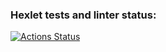 ### Hexlet tests and linter status:
[![Actions Status](https://github.com/deus-ex-m/js-async-project-4/workflows/hexlet-check/badge.svg)](https://github.com/deus-ex-m/js-async-project-4/actions)
